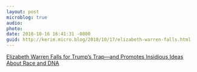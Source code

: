 ```yaml
---
layout: post
microblog: true
audio: 
photo: 
date: 2018-10-16 16:41:31 -0800
guid: http://kerim.micro.blog/2018/10/17/elizabeth-warren-falls.html
---
```

[Elizabeth Warren Falls for Trump’s Trap—and Promotes Insidious Ideas About Race and DNA](https://www.newyorker.com/news/our-columnists/elizabeth-warren-falls-for-trumps-trap-and-promotes-insidious-ideas-about-race-and-dna)
